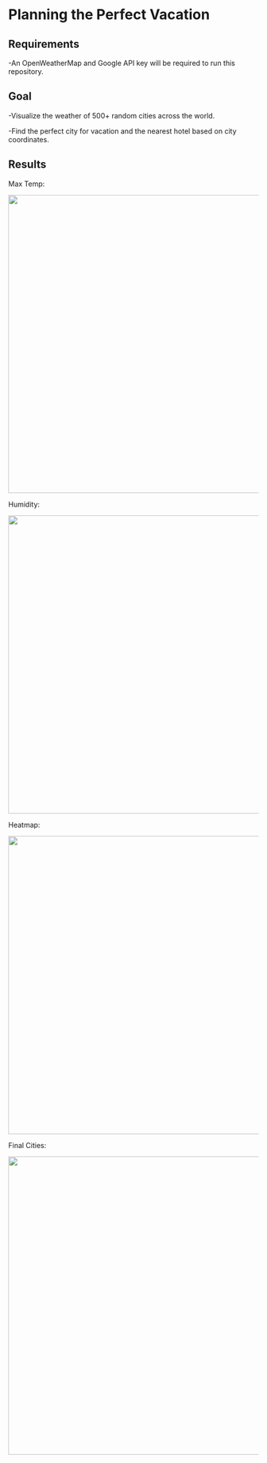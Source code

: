 # Planning the Perfect Vacation

## Requirements

-An OpenWeatherMap and Google API key will be required to run this repository.

## Goal

-Visualize the weather of 500+ random cities across the world.

-Find the perfect city for vacation and the nearest hotel based on city coordinates.

## Results

Max Temp:

<img src="https://github.com/jjying89/python-api-challenge/blob/main/WeatherPy/Latitude_MaxTemp.png" width="600">

Humidity:

<img src="https://github.com/jjying89/python-api-challenge/blob/main/WeatherPy/Latitude_Humidity.png" width="600">

Heatmap:

<img src="https://github.com/jjying89/python-api-challenge/blob/main/WeatherPy/heatmap.png" width="600">

Final Cities:

<img src="https://github.com/jjying89/python-api-challenge/blob/main/WeatherPy/city_results.PNG" width="600">
